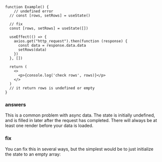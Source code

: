 ```tsx
function Example() {
	// undefined error
  // const [rows, setRows] = useState()

  // fix
  const [rows, setRows] = useState([])

  useEffect(() => {
    axios.get("http_request").then(function (response) {
      const data = response.data.data
      setRows(data)
    })
  }, [])

  return (
    <>
      <p>{console.log('check rows', rows)}</p>
    </>
  )
  // it return rows is undefined or empty
}
```


### answers
This is a common problem with async data.
The state is initially undefined, and is filled in later after the request has completed.
There will always be at least one render before your data is loaded.

### fix
You can fix this in several ways, but the simplest would be to just initialize the state to an empty array:


